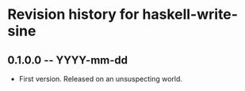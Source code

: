 # Revision history for haskell-write-sine

## 0.1.0.0  -- YYYY-mm-dd

* First version. Released on an unsuspecting world.
